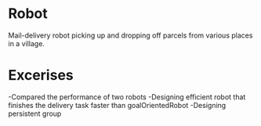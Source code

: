 # Robot
Mail-delivery robot picking up and dropping off parcels from various places in a village.

# Excerises
-Compared the performance of two robots
-Designing efficient robot that finishes the delivery task faster than goalOrientedRobot
-Designing persistent group

